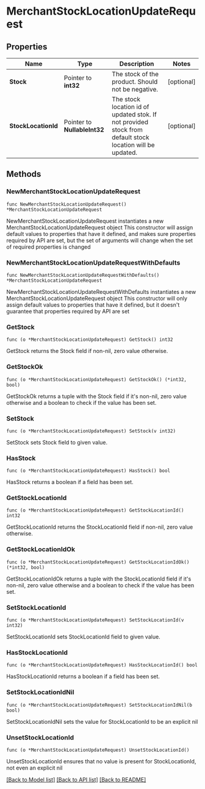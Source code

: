# MerchantStockLocationUpdateRequest

## Properties

Name | Type | Description | Notes
------------ | ------------- | ------------- | -------------
**Stock** | Pointer to **int32** | The stock of the product. Should not be negative. | [optional] 
**StockLocationId** | Pointer to **NullableInt32** | The stock location id of updated stok.  If not provided stock from default stock location will be updated. | [optional] 

## Methods

### NewMerchantStockLocationUpdateRequest

`func NewMerchantStockLocationUpdateRequest() *MerchantStockLocationUpdateRequest`

NewMerchantStockLocationUpdateRequest instantiates a new MerchantStockLocationUpdateRequest object
This constructor will assign default values to properties that have it defined,
and makes sure properties required by API are set, but the set of arguments
will change when the set of required properties is changed

### NewMerchantStockLocationUpdateRequestWithDefaults

`func NewMerchantStockLocationUpdateRequestWithDefaults() *MerchantStockLocationUpdateRequest`

NewMerchantStockLocationUpdateRequestWithDefaults instantiates a new MerchantStockLocationUpdateRequest object
This constructor will only assign default values to properties that have it defined,
but it doesn't guarantee that properties required by API are set

### GetStock

`func (o *MerchantStockLocationUpdateRequest) GetStock() int32`

GetStock returns the Stock field if non-nil, zero value otherwise.

### GetStockOk

`func (o *MerchantStockLocationUpdateRequest) GetStockOk() (*int32, bool)`

GetStockOk returns a tuple with the Stock field if it's non-nil, zero value otherwise
and a boolean to check if the value has been set.

### SetStock

`func (o *MerchantStockLocationUpdateRequest) SetStock(v int32)`

SetStock sets Stock field to given value.

### HasStock

`func (o *MerchantStockLocationUpdateRequest) HasStock() bool`

HasStock returns a boolean if a field has been set.

### GetStockLocationId

`func (o *MerchantStockLocationUpdateRequest) GetStockLocationId() int32`

GetStockLocationId returns the StockLocationId field if non-nil, zero value otherwise.

### GetStockLocationIdOk

`func (o *MerchantStockLocationUpdateRequest) GetStockLocationIdOk() (*int32, bool)`

GetStockLocationIdOk returns a tuple with the StockLocationId field if it's non-nil, zero value otherwise
and a boolean to check if the value has been set.

### SetStockLocationId

`func (o *MerchantStockLocationUpdateRequest) SetStockLocationId(v int32)`

SetStockLocationId sets StockLocationId field to given value.

### HasStockLocationId

`func (o *MerchantStockLocationUpdateRequest) HasStockLocationId() bool`

HasStockLocationId returns a boolean if a field has been set.

### SetStockLocationIdNil

`func (o *MerchantStockLocationUpdateRequest) SetStockLocationIdNil(b bool)`

 SetStockLocationIdNil sets the value for StockLocationId to be an explicit nil

### UnsetStockLocationId
`func (o *MerchantStockLocationUpdateRequest) UnsetStockLocationId()`

UnsetStockLocationId ensures that no value is present for StockLocationId, not even an explicit nil

[[Back to Model list]](../README.md#documentation-for-models) [[Back to API list]](../README.md#documentation-for-api-endpoints) [[Back to README]](../README.md)


